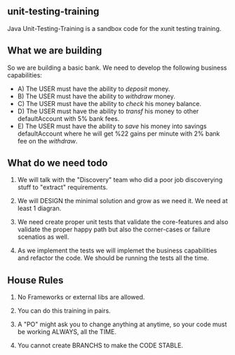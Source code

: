 ## unit-testing-training

Java Unit-Testing-Training is a sandbox code for the xunit testing training.

## What we are building

So we are building a basic bank. We need to develop the following business capabilities:
* A) The USER must have the ability to *deposit* money.
* B) The USER must have the ability to *withdraw* money.
* C) The USER must have the ability to *check* his money balance.
* D) The USER must have the ability to *transf* his money to other defaultAccount with 5% bank fees.
* E) The USER must have the ability to *save* his money into savings defaultAccount where he will get %22 gains per minute with 2% bank fee on the *withdraw*.

## What do we need todo

1. We will talk with the "Discovery" team who did a poor job discoverying stuff to "extract" requirements.

2. We will DESIGN the minimal solution and grow as we need it. We need at least 1 diagran.

3. We need create proper unit tests that validate the core-features and also validate the proper happy path but also the corner-cases or failure scenatios as well.

4. As we implement the tests we will implemet the business capabilities and refactor the code. We should be running the tests all the time.

## House Rules

1. No Frameworks or external libs are allowed.

2. You can do this training in pairs.

3. A "PO" might ask you to change anything at anytime, so your code must be working ALWAYS, all the TIME.

4. You cannot create BRANCHS to make the CODE STABLE.